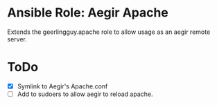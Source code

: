Ansible Role: Aegir Apache
=========

Extends the geerlingguy.apache role to allow usage as an aegir remote server.

ToDo
====

- [x] Symlink to Aegir's Apache.conf
- [ ] Add to sudoers to allow aegir to reload apache.